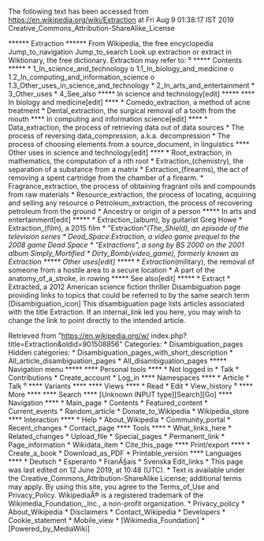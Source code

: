 The following text has been accessed from https://en.wikipedia.org/wiki/Extraction at Fri Aug 9 01:38:17 IST 2019
Creative_Commons_Attribution-ShareAlike_License




















****** Extraction ******
From Wikipedia, the free encyclopedia
Jump_to_navigation Jump_to_search
 Look up extraction or extract in Wiktionary, the free dictionary.
Extraction may refer to:
⁰
***** Contents *****
    * 1_In_science_and_technology
          o 1.1_In_biology_and_medicine
          o 1.2_In_computing_and_information_science
          o 1.3_Other_uses_in_science_and_technology
    * 2_In_arts_and_entertainment
    * 3_Other_uses
    * 4_See_also
***** In science and technology[edit] *****
**** In biology and medicine[edit] ****
    * Comedo_extraction, a method of acne treatment
    * Dental_extraction, the surgical removal of a tooth from the mouth
**** In computing and information science[edit] ****
    * Data_extraction, the process of retrieving data out of data sources
    * The process of reversing data_compression, a.k.a. decompression
    * The process of choosing elements from a source_document, in linguistics
**** Other uses in science and technology[edit] ****
    * Root_extraction, in mathematics, the computation of a nth root
    * Extraction_(chemistry), the separation of a substance from a matrix
    * Extraction_(firearms), the act of removing a spent cartridge from the
      chamber of a firearm.
    * Fragrance_extraction, the process of obtaining fragrant oils and
      compounds from raw materials
    * Resource_extraction, the process of locating, acquiring and selling any
      resource
          o Petroleum_extraction, the process of recovering petroleum from the
            ground
    * Ancestry or origin of a person
***** In arts and entertainment[edit] *****
    * Extraction_(album), by guitarist Greg Howe
    * Extraction_(film), a 2015 film
    * "Extraction"_(The_Shield), an episode of the television series
    * Dead_Space:_Extraction, a video game prequel to the 2008 game Dead Space
    * "Extractions", a song by BS 2000 on the 2001 album Simply_Mortified
    * Dirty_Bomb_(video_game), formerly known as Extraction
***** Other uses[edit] *****
    * Extraction_(military), the removal of someone from a hostile area to a
      secure location
    * A part of the anatomy_of_a_stroke, in rowing
***** See also[edit] *****
    * Extract
    * Extracted, a 2012 American science fiction thriller
                      Disambiguation page providing links to topics that could
                      be referred to by the same search term
[Disambiguation_icon] This disambiguation page lists articles associated with
                      the title Extraction.
                      If an internal_link led you here, you may wish to change
                      the link to point directly to the intended article.

Retrieved from "https://en.wikipedia.org/w/
index.php?title=Extraction&oldid=901508856"
Categories:
    * Disambiguation_pages
Hidden categories:
    * Disambiguation_pages_with_short_description
    * All_article_disambiguation_pages
    * All_disambiguation_pages
***** Navigation menu *****
**** Personal tools ****
    * Not logged in
    * Talk
    * Contributions
    * Create_account
    * Log_in
**** Namespaces ****
    * Article
    * Talk
⁰
**** Variants ****
**** Views ****
    * Read
    * Edit
    * View_history
⁰
**** More ****
**** Search ****
[Unknown INPUT type][Search][Go]
**** Navigation ****
    * Main_page
    * Contents
    * Featured_content
    * Current_events
    * Random_article
    * Donate_to_Wikipedia
    * Wikipedia_store
**** Interaction ****
    * Help
    * About_Wikipedia
    * Community_portal
    * Recent_changes
    * Contact_page
**** Tools ****
    * What_links_here
    * Related_changes
    * Upload_file
    * Special_pages
    * Permanent_link
    * Page_information
    * Wikidata_item
    * Cite_this_page
**** Print/export ****
    * Create_a_book
    * Download_as_PDF
    * Printable_version
**** Languages ****
    * Deutsch
    * Esperanto
    * FranÃ§ais
    * Svenska
Edit_links
    * This page was last edited on 12 June 2019, at 10:48 (UTC).
    * Text is available under the Creative_Commons_Attribution-ShareAlike
      License; additional terms may apply. By using this site, you agree to the
      Terms_of_Use and Privacy_Policy. WikipediaÂ® is a registered trademark of
      the Wikimedia_Foundation,_Inc., a non-profit organization.
    * Privacy_policy
    * About_Wikipedia
    * Disclaimers
    * Contact_Wikipedia
    * Developers
    * Cookie_statement
    * Mobile_view
    * [Wikimedia_Foundation]
    * [Powered_by_MediaWiki]
